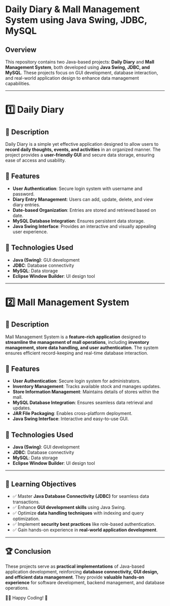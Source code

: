 # Daily Diary & Mall Management System using Java Swing, JDBC, MySQL

## Overview
This repository contains two Java-based projects: **Daily Diary** and **Mall Management System**, both developed using **Java Swing, JDBC, and MySQL**. These projects focus on GUI development, database interaction, and real-world application design to enhance data management capabilities.

---

# 1️⃣ Daily Diary
## 📌 Description
Daily Diary is a simple yet effective application designed to allow users to **record daily thoughts, events, and activities** in an organized manner. The project provides a **user-friendly GUI** and secure data storage, ensuring ease of access and usability.

## 🔹 Features
- **User Authentication**: Secure login system with username and password.
- **Diary Entry Management**: Users can add, update, delete, and view diary entries.
- **Date-based Organization**: Entries are stored and retrieved based on date.
- **MySQL Database Integration**: Ensures persistent data storage.
- **Java Swing Interface**: Provides an interactive and visually appealing user experience.

## 🔧 Technologies Used
- **Java (Swing)**: GUI development
- **JDBC**: Database connectivity
- **MySQL**: Data storage
- **Eclipse Window Builder**: UI design tool

---

# 2️⃣ Mall Management System
## 📌 Description
Mall Management System is a **feature-rich application** designed to **streamline the management of mall operations**, including **inventory management, store data handling, and user authentication**. The system ensures efficient record-keeping and real-time database interaction.

## 🔹 Features
- **User Authentication**: Secure login system for administrators.
- **Inventory Management**: Tracks available stock and manages updates.
- **Store Information Management**: Maintains details of stores within the mall.
- **MySQL Database Integration**: Ensures seamless data retrieval and updates.
- **JAR File Packaging**: Enables cross-platform deployment.
- **Java Swing Interface**: Interactive and easy-to-use GUI.

## 🔧 Technologies Used
- **Java (Swing)**: GUI development
- **JDBC**: Database connectivity
- **MySQL**: Data storage
- **Eclipse Window Builder**: UI design tool

---

## 🎯 Learning Objectives
- ✅ Master **Java Database Connectivity (JDBC)** for seamless data transactions.
- ✅ Enhance **GUI development skills** using Java Swing.
- ✅ Optimize **data handling techniques** with indexing and query optimization.
- ✅ Implement **security best practices** like role-based authentication.
- ✅ Gain hands-on experience in **real-world application development**.

---

## 🏆 Conclusion
These projects serve as **practical implementations** of Java-based application development, reinforcing **database connectivity, GUI design, and efficient data management**. They provide **valuable hands-on experience** for software development, backend management, and database operations.

👨‍💻 Happy Coding! 🚀
